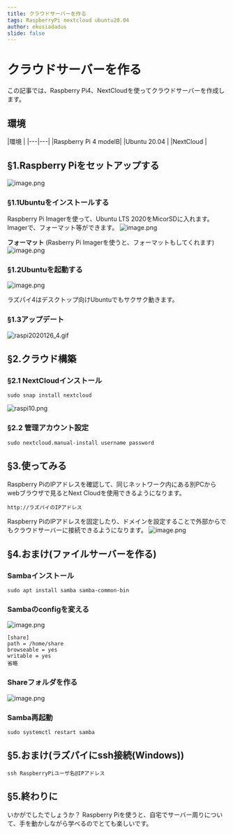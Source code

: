 ```yaml
---
title: クラウドサーバーを作る 
tags: RaspberryPi nextcloud ubuntu20.04
author: ekusiadadus
slide: false
---
```

# クラウドサーバーを作る
この記事では、Raspberry Pi4、NextCloudを使ってクラウドサーバーを作成します。
## 環境

|環境 |
|---|---|
|Raspberry Pi 4 modelB|
|Ubuntu 20.04  |
|NextCloud |
## §1.Raspberry Piをセットアップする
![image.png](https://qiita-image-store.s3.ap-northeast-1.amazonaws.com/0/905557/e533a117-1679-5d87-2eeb-1a128ced85f8.png)
### §1.1Ubuntuをインストールする
Raspberry Pi Imagerを使って、Ubuntu LTS 2020をMicorSDに入れます。
Imagerで、フォーマット等ができます。
![image.png](https://qiita-image-store.s3.ap-northeast-1.amazonaws.com/0/905557/016b444d-3bb8-c5e0-1c4e-1c600168cddb.png)


**フォーマット**
(Rasberry Pi Imagerを使うと、フォーマットもしてくれます)
![image.png](https://qiita-image-store.s3.ap-northeast-1.amazonaws.com/0/905557/2a66700d-c1ff-f4cf-3f2c-c90f8e284ccc.png)



### §1.2Ubuntuを起動する
![image.png](https://qiita-image-store.s3.ap-northeast-1.amazonaws.com/0/905557/01ec1fe5-7d22-30ad-1639-61a9e77ce564.png)


ラズパイ4はデスクトップ向けUbuntuでもサクサク動きます。

### §1.3アップデート
![raspi2020126_4.gif](https://qiita-image-store.s3.ap-northeast-1.amazonaws.com/0/905557/07b64777-13ff-b627-5626-8c793c38348f.gif)


## §2.クラウド構築
### §2.1 NextCloudインストール
```
sudo snap install nextcloud
```
![raspi10.png](https://qiita-image-store.s3.ap-northeast-1.amazonaws.com/0/905557/ddb9336e-d39d-8695-0c82-11b7d7e01805.png)

### §2.2 管理アカウント設定
```
sudo nextcloud.manual-install username password
```
## §3.使ってみる
Raspberry PiのIPアドレスを確認して、同じネットワーク内にある別PCからwebブラウザで見るとNext Cloudを使用できるようになります。
```
http://ラズパイのIPアドレス
```
Raspberry PiのIPアドレスを固定したり、ドメインを設定することで外部からでもクラウドサーバーに接続できるようになります。
![image.png](https://qiita-image-store.s3.ap-northeast-1.amazonaws.com/0/905557/35acb465-836d-14b4-6ce0-947e3efa093a.png)

## §4.おまけ(ファイルサーバーを作る)

### Sambaインストール
```
sudo apt install samba samba-common-bin
```

### Sambaのconfigを変える
![image.png](https://qiita-image-store.s3.ap-northeast-1.amazonaws.com/0/905557/2df3c2f8-080c-6288-4999-0fbc322dbb86.png)
```
[share]
path = /home/share
browseable = yes
writable = yes
省略
```
### Shareフォルダを作る
![image.png](https://qiita-image-store.s3.ap-northeast-1.amazonaws.com/0/905557/4ffebd80-b908-ba04-b016-da142fcca54c.png)


### Samba再起動
```
sudo systemctl restart samba
```

## §5.おまけ(ラズパイにssh接続(Windows))
```
ssh RaspberryPiユーザ名@IPアドレス
```
## §5.終わりに
いかがでしたでしょうか？
Raspberry Piを使うと、自宅でサーバー周りについて、手を動かしながら学べるのでとても楽しいです。

